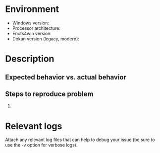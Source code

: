 # Environment
 * Windows version: 
 * Processor architecture: 
 * Encfs4win version: 
 * Dokan version (legacy, modern): 

# Description 


## Expected behavior vs. actual behavior 


## Steps to reproduce problem
1. 

# Relevant logs

Attach any relevant log files that can help to debug your issue (be sure to use the -v option for verbose logs). 
